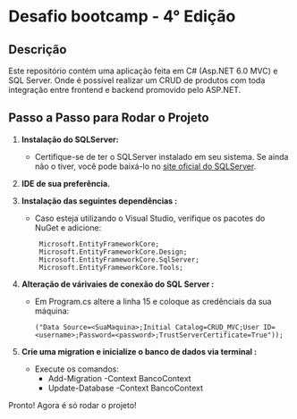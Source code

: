 # Desafio bootcamp - 4° Edição
## Descrição
Este repositório contém uma aplicação feita em C# (Asp.NET 6.0 MVC) e SQL Server. Onde é possível realizar um CRUD de produtos com toda integração entre frontend e backend promovido pelo ASP.NET.

## Passo a Passo para Rodar o Projeto

1. **Instalação do SQLServer:**
   - Certifique-se de ter o SQLServer instalado em seu sistema. Se ainda não o tiver, você pode baixá-lo no [site oficial do SQLServer]([https://www.docker.com/get-started](https://www.microsoft.com/pt-br/sql-server/sql-server-downloads)).
2. **IDE de sua preferência.**

2. **Instalação das seguintes dependências :**
   - Caso esteja utilizando o Visual Studio, verifique os pacotes do NuGet e adicione: 
     ```shell
      Microsoft.EntityFrameworkCore;
      Microsoft.EntityFrameworkCore.Design;
      Microsoft.EntityFrameworkCore.SqlServer;
      Microsoft.EntityFrameworkCore.Tools;
     ```
4. **Alteração de várivaies de conexão do SQL Server :**
   - Em Program.cs altere a linha 15 e coloque as credênciais da sua máquina:
     ```shell
     ("Data Source=<SuaMaquina>;Initial Catalog=CRUD_MVC;User ID=<username>;Password=<password>;TrustServerCertificate=True"));
     ```

5. **Crie uma migration e inicialize o banco de dados via terminal :**
   - Execute os comandos:
     - Add-Migration <NomeDaNovaMigration> -Context BancoContext
     - Update-Database -Context BancoContext

Pronto! Agora é só rodar o projeto! 
